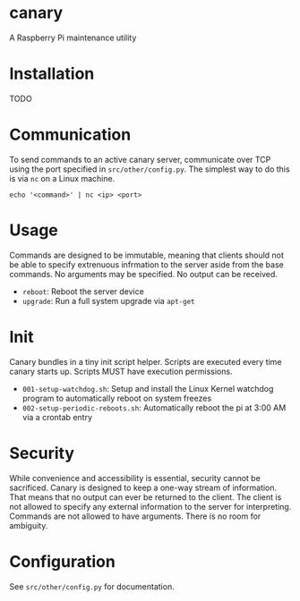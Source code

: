 # canary
A Raspberry Pi maintenance utility

# Installation
TODO

# Communication
To send commands to an active canary server, communicate over TCP using the port specified in `src/other/config.py`. The simplest way to do this is via `nc` on a Linux machine.

`echo '<command>' | nc <ip> <port>`

# Usage
Commands are designed to be immutable, meaning that clients should not be able to specify extrenuous infrmation to the server aside from the base commands. No arguments may be specified. No output can be received.

- `reboot`: Reboot the server device
- `upgrade`: Run a full system upgrade via `apt-get`

# Init
Canary bundles in a tiny init script helper. Scripts are executed every time canary starts up. Scripts MUST have execution permissions.

- `001-setup-watchdog.sh`: Setup and install the Linux Kernel watchdog program to automatically reboot on system freezes
- `002-setup-periodic-reboots.sh`: Automatically reboot the pi at 3:00 AM via a crontab entry

# Security
While convenience and accessibility is essential, security cannot be sacrificed. Canary is designed to keep a one-way stream of information. That means that no output can ever be returned to the client. The client is not allowed to specify any external information to the server for interpreting. Commands are not allowed to have arguments. There is no room for ambiguity.

# Configuration
See `src/other/config.py` for documentation.

